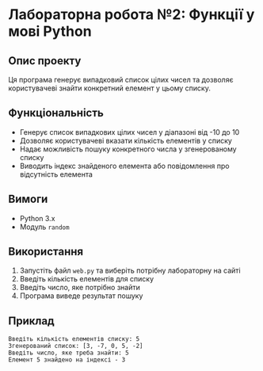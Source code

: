 # Лабораторна робота №2: Функції у мові Python

## Опис проекту
Ця програма генерує випадковий список цілих чисел та дозволяє користувачеві знайти конкретний елемент у цьому списку.

## Функціональність
- Генерує список випадкових цілих чисел у діапазоні від -10 до 10
- Дозволяє користувачеві вказати кількість елементів у списку
- Надає можливість пошуку конкретного числа у згенерованому списку
- Виводить індекс знайденого елемента або повідомлення про відсутність елемента

## Вимоги
- Python 3.x
- Модуль `random`

## Використання
1. Запустіть файл `web.py` та виберіть потрібну лабораторну на сайті
2. Введіть кількість елементів для списку
3. Введіть число, яке потрібно знайти
4. Програма виведе результат пошуку

## Приклад
```
Введіть кількість елементів списку: 5
Згенерований список: [3, -7, 0, 5, -2]
Введіть число, яке треба знайти: 5
Елемент 5 знайдено на індексі - 3
```


